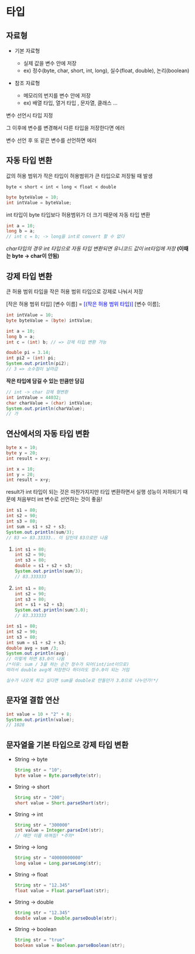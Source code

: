# 타입

## 자료형

* 기본 자료형
  * 실제 값을 변수 안에 저장
  * ex) 정수(byte, char, short, int, long), 실수(float, double), 논리(boolean)

* 참조 자료형
  * 메모리의 번지를 변수 안에 저장
  * ex) 배열 타입, 열거 타입 , 문자열, 클래스 ...




변수 선언시 타입 지정

그 이후에 변수를 변경해서 다른 타입을 저장한다면 에러

변수 선언 후 또 같은 변수를 선언하면 에러



## 자동 타입 변환

값의 허용 범위가 작은 타입이 허용범위가 큰 타입으로 저장될 때 발생

`byte < short < int < long < float < double`

```java
byte byteValue = 10;
int intValue = byteValue;
```

int 타입이 byte 타입보다 허용범위가 더 크기 때문에 자동 타입 변환



```java
int a = 10;
long b = a;
// int c = b; -> long을 int로 convert 할 수 없다
```



*char타입의 경우 int 타입으로 자동 타입 변환되면 유니코드 값이 int타입에 저장* **(이때는 byte -> char이 안됨)**



## 강제 타입 변환

큰 허용 범위 타입을 작은 허용 범위 타입으로 강제로 나눠서 저장

[작은 허용 범위 타입] [변수 이름] = <span style="color:blue">[(작은 허용 범위 타입)]</span> [변수 이름];

```java
int intValue = 10;
byte byteValue = (byte) intValue;
```



```java
int a = 10;
long b = a;
int c = (int) b; // => 강제 타입 변환 가능
```



```java
double pi = 3.14;
int pi2 = (int) pi;
System.out.println(pi2);
// 3 => 소수점이 날라감
```

**작은 타입에 담길 수 있는 만큼만 담김**



```java
// int -> char 강제 형변환
int intValue = 44032;
char charValue = (char) intValue;
System.out.println(charValue);
// 가
```



## 연산에서의 자동 타입 변환

```java
byte x = 10;
byte y = 20;
int result = x+y;

int x = 10;
int y = 20;
int result = x+y;
```

result가 int 타입이 되는 것은 마찬가지지만 타입 변환하면서 실행 성능이 저하되기 때문에 처음부터 int 변수로 선언하는 것이 좋음!



```java
int s1 = 80;
int s2 = 90;
int s3 = 80;
int sum = s1 + s2 + s3;
System.out.println(sum/3);
// 83 => 83.33333.. 이 답인데 83으로만 나옴
```



1. ```java
   int s1 = 80;
   int s2 = 90;
   int s3 = 80;
   double = s1 + s2 + s3;
   System.out.println(sum/3);
   // 83.333333
   ```

2. ```java
   int s1 = 80;
   int s2 = 90;
   int s3 = 80;
   int = s1 + s2 + s3;
   System.out.println(sum/3.0);
   // 83.333333
   ```



```java
int s1 = 80;
int s2 = 90;
int s3 = 80;
int sum = s1 + s2 + s3;
double avg = sum /3; 
System.out.println(avg);
// 이렇게 하면 83.0이 나옴
/*이유: sum / 3을 하는 순간 정수가 되어(int/int이므로)
따라서 double avg에 저장한다 하더라도 정수.0이 되는 거임

실수가 나오게 하고 싶다면 sum을 double로 만들던가 3.0으로 나누던가!*/
```



## 문자열 결합 연산

```java
int value = 10 + "2" + 8;
System.out.println(value);
// 1028
```



## 문자열을 기본 타입으로 강제 타입 변환

* String -> byte

  ```java
  String str = "10";
  byte value = Byte.parseByte(str);
  ```

* String -> short

  ```java
  String str = "200";
  short value = Short.parseShort(str);
  ```

* String -> int

  ```java
  String str = "300000"
  int value = Integer.parseInt(str);
  // 얘만 이름 바껴짐! *주의*
  ```

* String -> long

  ```java
  String str = "40000000000"
  long value = Long.parseLong(str);
  ```

* String -> float

  ```java
  String str = "12.345"
  float value = Float.parseFloat(str);
  ```

* String -> double

  ```java
  String str = "12.345"
  double value = Double.parseDouble(str);
  ```

* String -> boolean

  ```java
  String str = "true"
  boolean value = Boolean.parseBoolean(str);
  ```

  